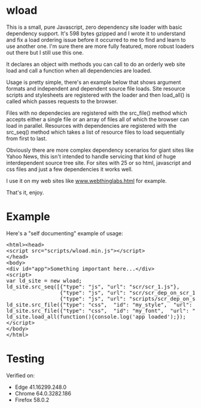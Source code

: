 # wload
This is a small, pure Javascript, zero dependency site loader with basic dependency support. It's 598 bytes gzipped and I wrote it to understand and fix a load ordering issue before it occurred to me to find and learn to use another one. I'm sure there are more fully featured, more robust loaders out there but I still use this one.

It declares an object with methods you can call to do an orderly web site load and call a function when all dependencies are loaded.

Usage is pretty simple, there's an example below that shows argument formats and independent and dependent source file loads. Site resource scripts and stylesheets are registered with the loader and then load_all() is called which passes requests to the browser. 

Files with no dependecies are registered with the src_file() method which accepts either a single file or an array of files all of which the browser can load in parallel. Resources with dependencies are registered with the src_seq() method which takes a list of resource files to load sequentially from first to last. 

Obviously there are more complex dependency scenarios for giant sites like Yahoo News, this isn't intended to handle servicing that kind of huge interdependent source tree site. For sites with 25 or so html, javascript and css files and just a few dependencies it works well.

I use it on my web sites like www.webthinglabs.html for example.

That's it, enjoy. 
# Example
Here's a "self documenting" example of usage:
<pre>
&lthtml>&lthead>
&ltscript src="scripts/wload.min.js">&lt/script>
&lt/head>
&ltbody>
&ltdiv id="app">Something important here...&lt/div>
&ltscript>
var ld_site = new wload;
ld_site.src_seq([{"type": "js", "url": "scr/scr_1.js"}, 
                 {"type": "js", "url": "scr/scr_dep_on_scr_1.js"}, 
                 {"type": "js", "url": "scripts/scr_dep_on_scr_2.js"}]);
ld_site.src_file({"type": "css",  "id": "my_style",  "url": "site.css"});
ld_site.src_file({"type": "css",  "id": "my_font",  "url": "https://fontlibrary.org/face/cyanotype"});
ld_site.load_all(function(){console.log('app loaded');});
&lt/script>
&lt/body>
&lt/html>
</pre>

# Testing
Verified on:
* Edge 41.16299.248.0
* Chrome 64.0.3282.186
* Firefox 58.0.2
